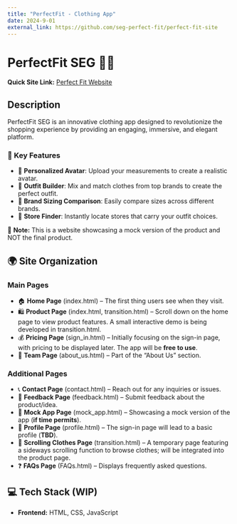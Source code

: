 ```yaml
---
title: "PerfectFit - Clothing App"
date: 2024-9-01
external_link: https://github.com/seg-perfect-fit/perfect-fit-site
---
```


# PerfectFit SEG 👗👕
**Quick Site Link:** [Perfect Fit Website](https://seg-perfect-fit.github.io/perfect-fit-site/)

## Description
PerfectFit SEG is an innovative clothing app designed to revolutionize the shopping experience by providing an engaging, immersive, and elegant platform.  

### 🌟 Key Features
- 🧍 **Personalized Avatar**: Upload your measurements to create a realistic avatar.
- 👗 **Outfit Builder**: Mix and match clothes from top brands to create the perfect outfit.
- 📏 **Brand Sizing Comparison**: Easily compare sizes across different brands.
- 🛒 **Store Finder**: Instantly locate stores that carry your outfit choices.

📌 **Note:** This is a website showcasing a mock version of the product and NOT the final product.

## 🌍 Site Organization
### **Main Pages**
- 🏠 **Home Page** (index.html) – The first thing users see when they visit.
- 🛍 **Product Page** (index.html, transition.html) – Scroll down on the home page to view product features. A small interactive demo is being developed in transition.html.
- 💰 **Pricing Page** (sign_in.html) – Initially focusing on the sign-in page, with pricing to be displayed later. The app will be **free to use**.
- 👥 **Team Page** (about_us.html) – Part of the “About Us” section.

### **Additional Pages**
- 📞 **Contact Page** (contact.html) – Reach out for any inquiries or issues.
- 📝 **Feedback Page** (feedback.html) – Submit feedback about the product/idea.
- 📱 **Mock App Page** (mock_app.html) – Showcasing a mock version of the app (**if time permits**).
- 👤 **Profile Page** (profile.html) – The sign-in page will lead to a basic profile (**TBD**).
- 👚 **Scrolling Clothes Page** (transition.html) – A temporary page featuring a sideways scrolling function to browse clothes; will be integrated into the product page.
- ❓ **FAQs Page** (FAQs.html) – Displays frequently asked questions.

## 💻 Tech Stack (WIP)
- **Frontend:** HTML, CSS, JavaScript